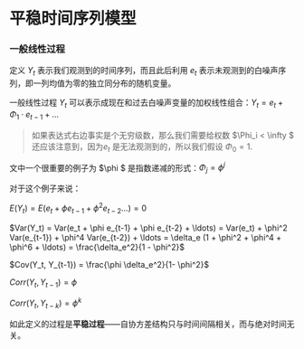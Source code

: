 # 平稳时间序列模型

### 一般线性过程

定义 ${Y_t}$ 表示我们观测到的时间序列，而且此后利用 ${e_t}$ 表示未观测到的白噪声序列，即一列均值为零的独立同分布的随机变量。

一般线性过程 ${Y_t}$ 可以表示成现在和过去白噪声变量的加权线性组合：$Y_t = e_t + \Phi_1 \cdot e_{t-1} + \ldots$

>  如果表达式右边事实是个无穷级数，那么我们需要给权数 $\Phi_i < \infty $ 还应该注意到，因为${e_t}$ 是无法观测到的，所以我们假设 $\Phi_0 = 1.$

文中一个很重要的例子为 $\phi $ 是指数递减的形式：$\Phi_j = \phi^j$

对于这个例子来说：

$E(Y_t) = E(e_t + \phi e_{t-1} + \phi^2 e_{t-2} \ldots) = 0$

$Var(Y_t) = Var(e_t + \phi e_{t-1} + \phi e_{t-2} + \ldots) = Var(e_t) + \phi^2 Var(e_{t-1}) + \phi^4 Var(e_{t-2}) + \ldots =  \delta_e (1 + \phi^2 + \phi^4 + \phi^6 + \ldots) = \frac{\delta_e^2}{1 - \phi^2}$

$Cov(Y_t, Y_{t-1}) = \frac{\phi \delta_e^2}{1- \phi^2}$

$Corr(Y_t,Y_{t-1})  = \phi$

$Corr(Y_t,Y_{t-k}) = \phi^k$

如此定义的过程是**平稳过程**——自协方差结构只与时间间隔相关，而与绝对时间无关。





